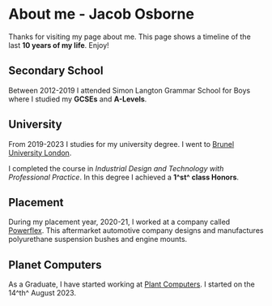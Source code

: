 

# About me - Jacob Osborne

Thanks for visiting my page about me. This page shows a timeline of the last **10 years of my life**. Enjoy!


## Secondary School
Between 2012-2019 I attended Simon Langton Grammar School for Boys where I studied my **GCSEs** and **A-Levels**. 


## University 
From 2019-2023 I studies for my university degree. I went to  [Brunel University London](https://www.brunel.ac.uk/).

I completed the course in *Industrial Design and Technology with Professional Practice*. In this degree I achieved a **1^st^ class Honors**. 


## Placement
During my placement year, 2020-21, I worked at a company called  [Powerflex](https://www.powerflex.co.uk/). This aftermarket automotive company designs and manufactures polyurethane suspension bushes and engine mounts. 


## Planet Computers

As a Graduate, I have started working at  [Plant Computers](https://www.www3.planetcom.co.uk/). I started on the 14^th^ August 2023. 



